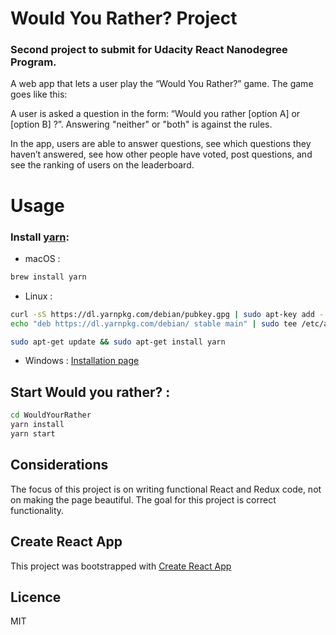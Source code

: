 # Would You Rather? Project
### Second project to submit for Udacity React Nanodegree Program.

A web app that lets a user play the “Would You Rather?” game.
The game goes like this:

A user is asked a question in the form: “Would you rather [option A] or [option B] ?”. 
Answering "neither" or "both" is against the rules.

In the app, users are able to answer questions, see which questions they haven’t answered, see how other people have voted, post questions, and see the ranking of users on the leaderboard.

# Usage
### Install [yarn](https://yarnpkg.com):  
* macOS : 

```bash 
brew install yarn
```
* Linux : 
```bash
curl -sS https://dl.yarnpkg.com/debian/pubkey.gpg | sudo apt-key add -
echo "deb https://dl.yarnpkg.com/debian/ stable main" | sudo tee /etc/apt/sources.list.d/yarn.list

sudo apt-get update && sudo apt-get install yarn
```
* Windows : 
[Installation page](https://yarnpkg.com/lang/en/docs/install/#windows-stable)

## Start Would you rather? :
```bash
cd WouldYourRather
yarn install
yarn start
```

## Considerations
The focus of this project is on writing functional React and Redux code, not on making the page beautiful. The goal for this project is correct functionality.

## Create React App

This project was bootstrapped with [Create React App](https://github.com/facebookincubator/create-react-app)

## Licence
MIT